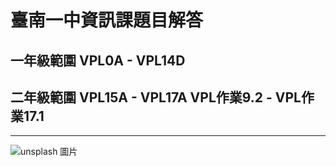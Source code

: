 # 臺南一中資訊課題目解答
## 一年級範圍 VPL0A - VPL14D
## 二年級範圍 VPL15A - VPL17A VPL作業9.2 - VPL作業17.1
---

![unsplash 圖片](https://images.unsplash.com/photo-1573900941478-7cc800f708f3?ixlib=rb-1.2.1&ixid=eyJhcHBfaWQiOjEyMDd9&auto=format&fit=crop&w=2100&q=80)
